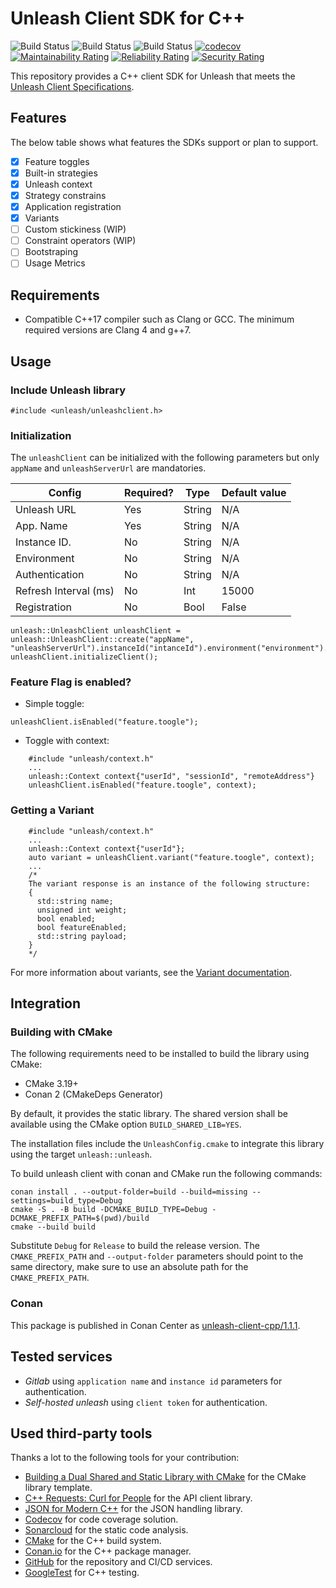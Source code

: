 # Unleash Client SDK for C++

![Build Status](https://github.com/aruizs/unleash-client-cpp/actions/workflows/ubuntu.yml/badge.svg)
![Build Status](https://github.com/aruizs/unleash-client-cpp/actions/workflows/windows.yml/badge.svg)
![Build Status](https://github.com/aruizs/unleash-client-cpp/actions/workflows/macos.yml/badge.svg)
[![codecov](https://codecov.io/gh/aruizs/unleash-client-cpp/branch/main/graph/badge.svg?token=SFWVJY808A)](https://codecov.io/gh/aruizs/unleash-client-cpp)
[![Maintainability Rating](https://sonarcloud.io/api/project_badges/measure?project=aruizs_unleash-client-cpp&metric=sqale_rating)](https://sonarcloud.io/summary/new_code?id=aruizs_unleash-client-cpp)
[![Reliability Rating](https://sonarcloud.io/api/project_badges/measure?project=aruizs_unleash-client-cpp&metric=reliability_rating)](https://sonarcloud.io/summary/new_code?id=aruizs_unleash-client-cpp)
[![Security Rating](https://sonarcloud.io/api/project_badges/measure?project=aruizs_unleash-client-cpp&metric=security_rating)](https://sonarcloud.io/summary/new_code?id=aruizs_unleash-client-cpp)

This repository provides a C++ client SDK for Unleash that meets
the [Unleash Client Specifications](https://github.com/Unleash/client-specification).

## Features

The below table shows what features the SDKs support or plan to support.

- [x] Feature toggles
- [x] Built-in strategies
- [x] Unleash context
- [x] Strategy constrains
- [x] Application registration
- [x] Variants
- [ ] Custom stickiness (WIP)
- [ ] Constraint operators (WIP)
- [ ] Bootstraping
- [ ] Usage Metrics

## Requirements

- Compatible C++17 compiler such as Clang or GCC. The minimum required versions are Clang 4 and g++7.

## Usage

### Include Unleash library

    #include <unleash/unleashclient.h>

### Initialization

The `unleashClient` can be initialized with the following parameters but only `appName` and `unleashServerUrl` are
mandatories.

| Config                | Required? | Type   | Default value |
|-----------------------|-----------|--------|---------------|
| Unleash URL           | Yes | String | N/A           |
| App. Name             | Yes | String | N/A           |
| Instance ID.          | No        | String | N/A           |
| Environment           | No        | String | N/A           |
| Authentication        | No        | String | N/A           |
| Refresh Interval (ms) | No        | Int    | 15000         |
| Registration          | No        | Bool   | False         |

    unleash::UnleashClient unleashClient = unleash::UnleashClient::create("appName", "unleashServerUrl").instanceId("intanceId").environment("environment").authentication("token").refreshInterval(pollingTime).registration(boolValue);
    unleashClient.initializeClient();

### Feature Flag is enabled?

- Simple toggle:

```
unleashClient.isEnabled("feature.toogle");
```

- Toggle with context:

```
    #include "unleash/context.h"
    ...
    unleash::Context context{"userId", "sessionId", "remoteAddress"}
    unleashClient.isEnabled("feature.toogle", context);
```

### Getting a Variant

``` 
    #include "unleash/context.h"
    ...
    unleash::Context context{"userId"};
    auto variant = unleashClient.variant("feature.toogle", context);
    ...
    /*
    The variant response is an instance of the following structure:
    {
      std::string name;
      unsigned int weight;
      bool enabled;
      bool featureEnabled;
      std::string payload;
    }
    */
```

For more information about variants, see the [Variant documentation](https://docs.getunleash.io/advanced/toggle_variants).


## Integration

### Building with CMake

The following requirements need to be installed to build the library using CMake:

- CMake 3.19+
- Conan 2 (CMakeDeps Generator)

By default, it provides the static library. The shared version shall be available using the CMake
option `BUILD_SHARED_LIB=YES`.

The installation files include the `UnleashConfig.cmake` to integrate this library using the target `unleash::unleash`.

To build unleash client with conan and CMake run the following commands:

```
conan install . --output-folder=build --build=missing --settings=build_type=Debug
cmake -S . -B build -DCMAKE_BUILD_TYPE=Debug -DCMAKE_PREFIX_PATH=$(pwd)/build
cmake --build build
```

Substitute `Debug` for `Release` to build the release version. The `CMAKE_PREFIX_PATH` and `--output-folder` parameters should point to the same directory, make sure to use an absolute path for the `CMAKE_PREFIX_PATH`.

### Conan

This package is published in Conan Center as [unleash-client-cpp/1.1.1](https://conan.io/center/unleash-client-cpp).

## Tested services

- *Gitlab* using `application name` and `instance id` parameters for authentication.
- *Self-hosted unleash* using `client token` for authentication.

## Used third-party tools

Thanks a lot to the following tools for your contribution:

- [Building a Dual Shared and Static Library with CMake](https://github.com/alexreinking/SharedStaticStarter) for the
  CMake library template.
- [C++ Requests: Curl for People](https://github.com/libcpr/cpr) for the API client library.
- [JSON for Modern C++](https://github.com/nlohmann/json) for the JSON handling library.
- [Codecov](https://about.codecov.io/) for code coverage solution.
- [Sonarcloud](https://sonarcloud.io/) for the static code analysis.
- [CMake](https://cmake.org/) for the C++ build system.
- [Conan.io](https://conan.io/) for the C++ package manager.
- [GitHub](https://github.com/) for the repository and CI/CD services.
- [GoogleTest](https://github.com/google/googletest) for C++ testing.
